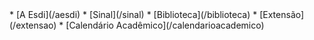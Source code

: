 <div class="nav" markdown=1>
*   [A Esdi](/aesdi)
*   [Sinal](/sinal)
*   [Biblioteca](/biblioteca)
*   [Extensão](/extensao)
*   [Calendário Acadêmico](/calendarioacademico)
</div>


